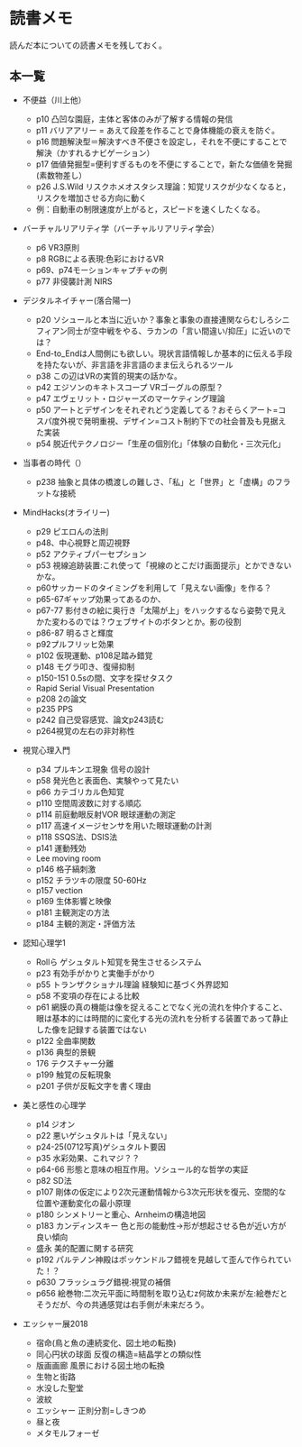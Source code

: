 # 読書メモ
読んだ本についての読書メモを残しておく。

## 本一覧
* 不便益（川上他）
  * p10 凸凹な園庭，主体と客体のみが了解する情報の発信
  * p11 バリアアリー = あえて段差を作ることで身体機能の衰えを防ぐ。 
  * p16 問題解決型＝解決すべき不便さを設定し，それを不便にすることで解決（かすれるナビゲーション）
  * p17 価値発掘型=便利すぎるものを不便にすることで，新たな価値を発掘(素数物差し）
  * p26 J.S.Wild リスクホメオスタシス理論：知覚リスクが少なくなると，リスクを増加させる方向に動く
  * 例：自動車の制限速度が上がると，スピードを速くしたくなる。

* バーチャルリアリティ学（バーチャルリアリティ学会）
  * p6 VR3原則
  * p8 RGBによる表現:色彩におけるVR
  * p69、p74モーションキャプチャの例
  * p77 非侵襲計測 NIRS
* デジタルネイチャー(落合陽一)
  * p20 ソシュールと本当に近いか？事象と事象の直接連関ならむしろシニフィアン同士が空中戦をやる、ラカンの「言い間違い/抑圧」に近いのでは？
  * End-to_Endは人間側にも欲しい。現状言語情報しか基本的に伝える手段を持たないが、非言語を非言語のまま伝えられるツール
  * p38 この辺はVRの実質的現実の話かな。
  * p42 エジソンのキネトスコープ VRゴーグルの原型？
  * p47 エヴェリット・ロジャーズのマーケティング理論
  * p50 アートとデザインをそれぞれどう定義してる？おそらくアート=コスパ度外視で発明重視、デザイン=コスト制約下での社会普及も見据えた実装
  * p54 脱近代テクノロジー「生産の個別化」「体験の自動化・三次元化」

* 当事者の時代（）
  * p238 抽象と具体の橋渡しの難しさ、「私」と「世界」と「虚構」のフラットな接続

* MindHacks(オライリー)
  * p29 ピエロんの法則
  * p48、中心視野と周辺視野
  * p52 アクティブパーセプション
  * p53 視線追跡装置:これ使って「視線のとこだけ画面提示」とかできないかな。
  * p60サッカードのタイミングを利用して「見えない画像」を作る？
  * p65-67ギャップ効果ってあるのか、
  * p67-77 影付きの絵に奥行き「太陽が上」をハックするなら姿勢で見えかた変わるのでは？ウェブサイトのボタンとか。影の役割
  * p86-87 明るさと輝度
  * p92プルフリッヒ効果
  * p102 仮現運動、p108足踏み錯覚
  * p148 モグラ叩き、復帰抑制
  * p150-151 0.5sの間、文字を探せタスク
  * Rapid Serial Visual Presentation
  * p208 2の論文
  * p235 PPS
  * p242 自己受容感覚、論文p243読む
  * p264視覚の左右の非対称性

* 視覚心理入門
  * p34 プルキンエ現象 信号の設計
  * p58 発光色と表面色、実験やって見たい
  * p66 カテゴリカル色知覚
  * p110 空間周波数に対する順応
  * p114 前庭動眼反射VOR 眼球運動の測定
  * p117 高速イメージセンサを用いた眼球運動の計測
  * p118 SSQS法、DSIS法
  * p141 運動残効
  * Lee moving room
  * p146 格子縞刺激
  * p152 チラツキの限度 50-60Hz
  * p157 vection
  * p169 生体影響と映像
  * p181 主観測定の方法
  * p184 主観的測定・評価方法

* 認知心理学1
  * Rollら ゲシュタルト知覚を発生させるシステム
  * p23 有効手がかりと実働手がかり
  * p55 トランザクショナル理論 経験知に基づく外界認知
  * p58 不変項の存在による比較
  * p61 網膜の真の機能は像を捉えることでなく光の流れを仲介すること、眼は基本的には時間的に変化する光の流れを分析する装置であって静止した像を記録する装置ではない
  * p122 全曲率関数
  * p136 典型的景観
  * 176 テクスチャー分離
  * p199 触覚の反転現象
  * p201 子供が反転文字を書く理由

* 美と感性の心理学
  * p14 ジオン
  * p22 悪いゲシュタルトは「見えない」
  * p24-25(0712写真)ゲシュタルト要因
  * p35 水彩効果、これマジ？？
  * p64-66 形態と意味の相互作用。ソシュール的な哲学の実証
  * p82 SD法
  * p107 剛体の仮定により2次元運動情報から3次元形状を復元、空間的な位置や運動変化の最小原理
  * p180 シンメトリーと重心、Arnheimの構造地図
  * p183 カンディンスキー 色と形の能動性->形が想起させる色が近い方が良い傾向
  * 盛永 美的配置に関する研究
  * p192 パルテノン神殿はポッケンドルフ錯視を見越して歪んで作られていた！？
  * p630 フラッシュラグ錯視:視覚の補償
  * p656 絵巻物:二次元平面に時間制を取り込むz何故か未来が左:絵巻だとそうだが、今の共通感覚は右手側が未来だろう。

* エッシャー展2018
  * 宿命(鳥と魚の連続変化、図土地の転換)
  * 同心円状の球面 反復の構造=結晶学との類似性
  * 版画画廊 風景における図土地の転換
  * 生物と街路
  * 水没した聖堂
  * 波紋
  * エッシャー 正則分割=しきつめ
  * 昼と夜
  * メタモルフォーゼ
